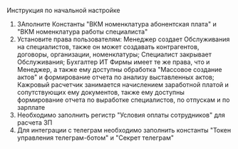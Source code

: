 Инструкция по начальной настройке

1. ЗАполните Константы "ВКМ номенклатура абонентская плата" и "ВКМ номенклатура работы специалиста"
2. Установите права пользователям:
  Менеджер создает Обслуживания на специалистов, также он может создавать контрагентов, договоры, организации, номенклатуры;
  Специалист закрывает Обслуживания;
  Бухгалтер ИТ Фирмы имеет те же права, что и Менеджер, а также ему доступны обработка "Массовое создание актов" и формирование отчета по анализу выставленных актов;
  Кажровый расчетчик занимается начислением заработной платой и сопутствующих ему документов, также ему доступны формирование отчета по выработке специалистов, по отпускам и по зарплате
3. Необходимо заполнить регистр "Условия оплаты сотрудников" для расчета ЗП
4.  Для интеграции с телеграм необходимо заполнить константы "Токен управления телеграм-ботом" и "Секрет телеграм"
